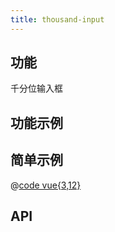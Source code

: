```yaml
---
title: thousand-input
---
```


## 功能

千分位输入框

## 功能示例

<Example />

## 简单示例

<Simple />

@[code vue{3,12}](@/components/thousand-input/docs/simple.vue)

## API

<Usage />

<script setup>
import Example from "@/components/thousand-input/docs/example.vue";
import Simple from "@/components/thousand-input/docs/simple.vue";
import Usage from "@/components/thousand-input/docs/usage.vue";
</script>
